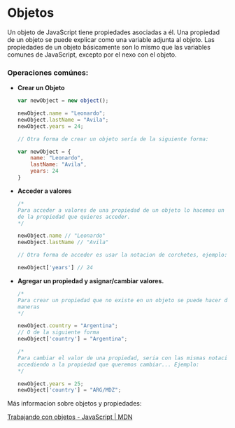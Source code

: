 # Objetos

Un objeto de JavaScript tiene propiedades asociadas a él. Una propiedad de un objeto se puede explicar como una variable adjunta al objeto. Las propiedades de un objeto básicamente son lo mismo que las variables comunes de JavaScript, excepto por el nexo con el objeto.

### Operaciones comúnes:

- ********************************Crear un Objeto********************************
    
    ```jsx
    var newObject = new object();
    
    newObject.name = "Leonardo";
    newObject.lastName = "Avila";
    newObject.years = 24;
    
    // Otra forma de crear un objeto sería de la siguiente forma:
    
    var newObject = {
    	name: "Leonardo",
    	lastName: "Avila",
    	years: 24
    }
    ```
    
- ************Acceder a valores************
    
    ```jsx
    /*
    Para acceder a valores de una propiedad de un objeto lo hacemos un '.' y el nombre
    de la propiedad que quieres acceder.
    */
    
    newObject.name // "Leonardo"
    newObject.lastName // "Avila"
    
    // Otra forma de acceder es usar la notacion de corchetes, ejemplo:
    
    newObject['years'] // 24
    
    ```
    
- ************************************************************Agregar un propiedad y asignar/cambiar valores.************************************************************
    
    ```jsx
    /* 
    Para crear un propiedad que no existe en un objeto se puede hacer de la siguientes
    maneras
    */
    
    newObject.country = "Argentina";
    // O de la siguiente forma
    newObject['country'] = "Argentina";
    
    /* 
    Para cambiar el valor de una propiedad, seria con las mismas notaciones
    accediendo a la propiedad que queremos cambiar... Ejemplo:
    */
    
    newObject.years = 25;
    newObject['country'] = "ARG/MDZ";
    ```
    

Más informacion sobre objetos y propiedades:

[Trabajando con objetos - JavaScript | MDN](https://developer.mozilla.org/es/docs/Web/JavaScript/Guide/Working_with_Objects#objetos_y_propiedades)